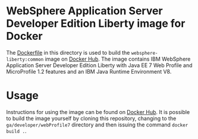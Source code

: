 # WebSphere Application Server Developer Edition Liberty image for Docker

The [Dockerfile](Dockerfile) in this directory is used to build the `websphere-liberty:common` image on [Docker Hub](https://registry.hub.docker.com/_/websphere-liberty/). The image contains IBM WebSphere Application Server Developer Edition Liberty with Java EE 7 Web Profile and MicroProfile 1.2 features and an IBM Java Runtime Environment V8.  

# Usage

Instructions for using the image can be found on [Docker Hub](https://registry.hub.docker.com/_/websphere-liberty/). It is possible to build the image yourself by cloning this repository, changing to the `ga/developer/webProfile7` directory and then issuing the command `docker build .`.
